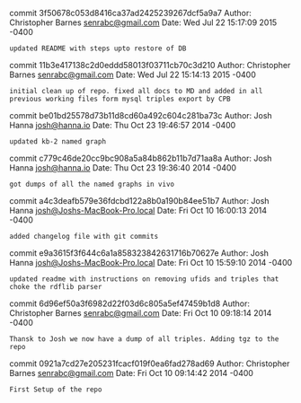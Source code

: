 commit 3f50678c053d8416ca37ad2425239267dcf5a9a7
Author: Christopher Barnes <senrabc@gmail.com>
Date:   Wed Jul 22 15:17:09 2015 -0400

    updated README with steps upto restore of DB

commit 11b3e417138c2d0eddd58013f03711cb70c3d210
Author: Christopher Barnes <senrabc@gmail.com>
Date:   Wed Jul 22 15:14:13 2015 -0400

    initial clean up of repo. fixed all docs to MD and added in all previous working files form mysql triples export by CPB

commit be01bd25578d73b11d8cd60a492c604c281ba73c
Author: Josh Hanna <josh@hanna.io>
Date:   Thu Oct 23 19:46:57 2014 -0400

    updated kb-2 named graph

commit c779c46de20cc9bc908a5a84b862b11b7d71aa8a
Author: Josh Hanna <josh@hanna.io>
Date:   Thu Oct 23 19:36:40 2014 -0400

    got dumps of all the named graphs in vivo

commit a4c3deafb579e36fdcbd122a8b0a190b84ee51b7
Author: Josh Hanna <josh@Joshs-MacBook-Pro.local>
Date:   Fri Oct 10 16:00:13 2014 -0400

    added changelog file with git commits

commit e9a3615f3f644c6a1a858323842631716b70627e
Author: Josh Hanna <josh@Joshs-MacBook-Pro.local>
Date:   Fri Oct 10 15:59:10 2014 -0400

    updated readme with instructions on removing ufids and triples that choke the rdflib parser

commit 6d96ef50a3f6982d22f03d6c805a5ef47459b1d8
Author: Christopher Barnes <senrabc@gmail.com>
Date:   Fri Oct 10 09:18:14 2014 -0400

    Thansk to Josh we now have a dump of all triples. Adding tgz to the repo

commit 0921a7cd27e205231fcacf019f0ea6fad278ad69
Author: Christopher Barnes <senrabc@gmail.com>
Date:   Fri Oct 10 09:14:42 2014 -0400

    First Setup of the repo
